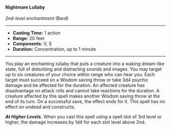 #### Nightmare Lullaby
*2nd-level enchantment* (Bard)
___
- **Casting Time:** 1 action
- **Range:** 20 feet
- **Components:** V, S
- **Duration:** Concentration, up to 1 minute
---
You play an enchanting lullaby that puts a creature
into a waking dream-like state, full of disturbing
and distracting sounds and images. You may target
up to six creatures of your choice within range who
can hear you. Each target must succeed on a
Wisdom saving throw or take 3d4 psychic damage
and be affected for the duration.
An affected creature has disadvantage on attack
rolls and cannot take reactions for the duration. A
creature affected by this spell makes another
Wisdom saving throw at the end of its turn. On a
successful save, the effect ends for it.
This spell has no effect on undead and constructs.

***At Higher Levels.*** When you cast this spell using
a spell slot of 3rd level or higher, the damage
increases by 1d4 for each slot level above 2nd.
